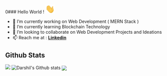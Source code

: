 0### Hello World ! <img src="https://raw.githubusercontent.com/ABSphreak/ABSphreak/master/gifs/Hi.gif" width="30px">

- 🔭 I’m currently working on Web Development ( MERN Stack )
- 🌱 I’m currently learning Blockchain Technology
- 👯 I’m looking to collaborate on Web Development Projects and Ideations
- 📫 Reach me at : [**Linkedin**](https://www.linkedin.com/in/karmanya-verma-5b1b0a1b5/)

## Github Stats

<img src="https://github-readme-streak-stats.herokuapp.com/?user=darshilagrawal">

<img src="https://github-readme-stats.vercel.app/api?username=darshilagrawal&count_private=true&show_icons=true&theme=light" alt="Darshil's Github stats"/>

<img align="center" src="https://github-readme-stats.vercel.app/api/top-langs/?username=darshilagrawal&layout=compact&theme=light"/>
